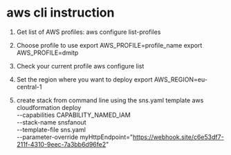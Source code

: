 # aws cli instruction
1. Get list of AWS profiles:
aws configure list-profiles

2. Choose profile to use
export AWS_PROFILE=profile_name
export AWS_PROFILE=dmitp

3. Check your current profile
aws configure list

4. Set the region where you want to deploy
export AWS_REGION=eu-central-1

5. create stack from command line using the sns.yaml template
aws cloudformation deploy \
        --capabilities CAPABILITY_NAMED_IAM \
        --stack-name snsfanout \
        --template-file sns.yaml \
        --parameter-override myHttpEndpoint="https://webhook.site/c6e53df7-211f-4310-9eec-7a3bb6d96fe2"

